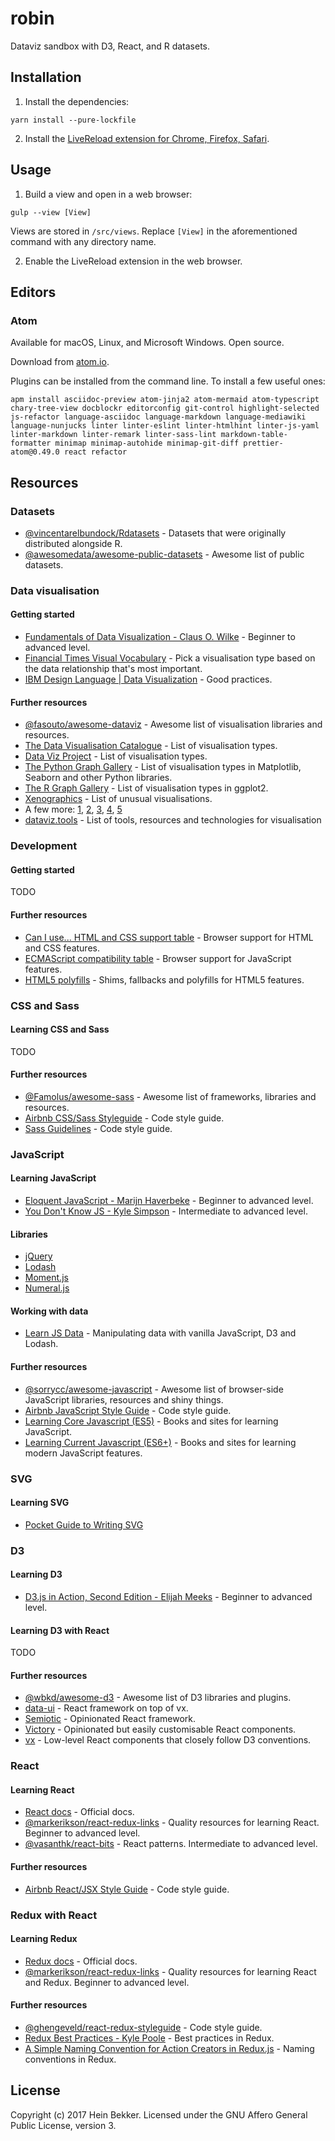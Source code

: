 # robin

Dataviz sandbox with D3, React, and R datasets.

## Installation

1. Install the dependencies:

  ```
  yarn install --pure-lockfile
  ```

2. Install the [LiveReload extension for Chrome, Firefox, Safari](http://livereload.com/extensions).

## Usage

1. Build a view and open in a web browser:

  ```
  gulp --view [View]
  ```

  Views are stored in `/src/views`. Replace `[View]` in the aforementioned command with any directory name.

2. Enable the LiveReload extension in the web browser.

## Editors

### Atom

Available for macOS, Linux, and Microsoft Windows. Open source.

Download from [atom.io](https://atom.io).

Plugins can be installed from the command line. To install a few useful ones:

  ```
  apm install asciidoc-preview atom-jinja2 atom-mermaid atom-typescript chary-tree-view docblockr editorconfig git-control highlight-selected js-refactor language-asciidoc language-markdown language-mediawiki language-nunjucks linter linter-eslint linter-htmlhint linter-js-yaml linter-markdown linter-remark linter-sass-lint markdown-table-formatter minimap minimap-autohide minimap-git-diff prettier-atom@0.49.0 react refactor
  ```

## Resources

### Datasets

* [@vincentarelbundock/Rdatasets](https://github.com/vincentarelbundock/Rdatasets) - Datasets that were originally distributed alongside R.
* [@awesomedata/awesome-public-datasets](https://github.com/awesomedata/awesome-public-datasets) - Awesome list of public datasets.

### Data visualisation

#### Getting started

* [Fundamentals of Data Visualization - Claus O. Wilke](http://serialmentor.com/dataviz) - Beginner to advanced level.
* [Financial Times Visual Vocabulary](https://github.com/ft-interactive/chart-doctor/tree/master/visual-vocabulary) - Pick a visualisation type based on the data relationship that's most important.
* [IBM Design Language | Data Visualization](https://www.ibm.com/design/language/experience/data-visualization) - Good practices.

#### Further resources

* [@fasouto/awesome-dataviz](https://github.com/fasouto/awesome-dataviz) - Awesome list of visualisation libraries and resources.
* [The Data Visualisation Catalogue](https://datavizcatalogue.com/) - List of visualisation types.
* [Data Viz Project](http://datavizproject.com/) - List of visualisation types.
* [The Python Graph Gallery](https://python-graph-gallery.com/) - List of visualisation types in Matplotlib, Seaborn and other Python libraries.
* [The R Graph Gallery](https://www.r-graph-gallery.com/) - List of visualisation types in ggplot2.
* [Xenographics](https://xeno.graphics/) - List of unusual visualisations.
* A few more: [1](https://twitter.com/jamesscottbrown/status/988123237900013569), [2](https://twitter.com/jamesscottbrown/status/988123321949741056), [3](https://twitter.com/jamesscottbrown/status/988123385111736321), [4](https://twitter.com/jamesscottbrown/status/988123441059463168), [5](https://twitter.com/jamesscottbrown/status/988125066931113984)
* [dataviz.tools](http://dataviz.tools) - List of tools, resources and technologies for visualisation

### Development

#### Getting started

TODO

#### Further resources

* [Can I use... HTML and CSS support table](https://caniuse.com) - Browser support for HTML and CSS features.
* [ECMAScript compatibility table](https://kangax.github.io/compat-table) - Browser support for JavaScript features.
* [HTML5 polyfills](https://github.com/Modernizr/Modernizr/wiki/HTML5-Cross-Browser-Polyfills) - Shims, fallbacks and polyfills for HTML5 features.

### CSS and Sass

#### Learning CSS and Sass

TODO

#### Further resources

* [@Famolus/awesome-sass](https://github.com/Famolus/awesome-sass) - Awesome list of frameworks, libraries and resources.
* [Airbnb CSS/Sass Styleguide](https://github.com/airbnb/css) - Code style guide.
* [Sass Guidelines](https://sass-guidelin.es/) - Code style guide.

### JavaScript

#### Learning JavaScript

* [Eloquent JavaScript - Marijn Haverbeke](http://eloquentjavascript.net) - Beginner to advanced level.
* [You Don't Know JS - Kyle Simpson](https://github.com/getify/You-Dont-Know-JS#titles) - Intermediate to advanced level.

#### Libraries

* [jQuery](http://api.jquery.com)
* [Lodash](https://lodash.com/docs)
* [Moment.js](https://momentjs.com/docs)
* [Numeral.js](http://numeraljs.com)

#### Working with data

* [Learn JS Data](http://learnjsdata.com/) - Manipulating data with vanilla JavaScript, D3 and Lodash.

#### Further resources

* [@sorrycc/awesome-javascript](https://github.com/sorrycc/awesome-javascript) - Awesome list of browser-side JavaScript libraries, resources and shiny things.
* [Airbnb JavaScript Style Guide](https://github.com/airbnb/javascript) - Code style guide.
* [Learning Core Javascript (ES5)](https://github.com/markerikson/react-redux-links#learning-core-javascript-es5) - Books and sites for learning JavaScript.
* [Learning Current Javascript (ES6+)](https://github.com/markerikson/react-redux-links#learning-current-javascript-es6) - Books and sites for learning modern JavaScript features.

### SVG

#### Learning SVG

* [Pocket Guide to Writing SVG](http://svgpocketguide.com/)

### D3

#### Learning D3

* [D3.js in Action, Second Edition - Elijah Meeks](https://www.manning.com/books/d3js-in-action-second-edition) - Beginner to advanced level.

#### Learning D3 with React

TODO

#### Further resources

* [@wbkd/awesome-d3](https://github.com/wbkd/awesome-d3) - Awesome list of D3 libraries and plugins.
* [data-ui](https://williaster.github.io/data-ui) - React framework on top of vx.
* [Semiotic](https://emeeks.github.io/semiotic) - Opinionated React framework.
* [Victory](http://formidable.com/open-source/victory) - Opinionated but easily customisable React components.
* [vx](https://vx-demo.now.sh) - Low-level React components that closely follow D3 conventions.

### React

#### Learning React

* [React docs](https://reactjs.org/docs) - Official docs.
* [@markerikson/react-redux-links](https://github.com/markerikson/react-redux-links) - Quality resources for learning React. Beginner to advanced level.
* [@vasanthk/react-bits](https://github.com/vasanthk/react-bits) - React patterns. Intermediate to advanced level.

#### Further resources

* [Airbnb React/JSX Style Guide](https://github.com/airbnb/javascript/tree/master/react) - Code style guide.

### Redux with React

#### Learning Redux

* [Redux docs](http://redux.js.org) - Official docs.
* [@markerikson/react-redux-links](https://github.com/markerikson/react-redux-links) - Quality resources for learning React and Redux. Beginner to advanced level.

#### Further resources

* [@ghengeveld/react-redux-styleguide](https://github.com/ghengeveld/react-redux-styleguide) - Code style guide.
* [Redux Best Practices - Kyle Poole](https://medium.com/@kylpo/redux-best-practices-eef55a20cc72) - Best practices in Redux.
* [A Simple Naming Convention for Action Creators in Redux.js](https://decembersoft.com/posts/a-simple-naming-convention-for-action-creators-in-redux-js) - Naming conventions in Redux.

## License

Copyright (c) 2017 Hein Bekker. Licensed under the GNU Affero General Public License, version 3.
